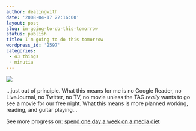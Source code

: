 ```yaml
---
author: dealingwith
date: '2008-04-17 22:16:00'
layout: post
slug: im-going-to-do-this-tomorrow
status: publish
title: I'm going to do this tomorrow
wordpress_id: '2597'
categories:
 - 43 things
 - minutia
---
```


[![][1]][2]

...just out of principle. What this means for me is no Google Reader, no
LiveJournal, no Twitter, no TV, no movie unless the TAG _really_ wants to go
see a movie for our free night. What this means is more planned working,
reading, and guitar playing…

See more progress on: [spend one day a week on a media diet][3]

   [1]: http://images.43things.com/entry/377871pw150.jpg

   [2]: http://images.43things.com/entry/377871xl.jpg

   [3]: http://www.43things.com/people/progress/dealingwith?on=9687480

